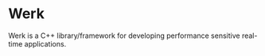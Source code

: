 
# Werk
Werk is a C++ library/framework for developing performance sensitive real-time applications.
